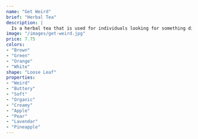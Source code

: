 ```yaml
---
name: "Get Weird"
brief: "Herbal Tea"
description: |
  Is a herbal tea that is used for individuals looking for something different & weird. Looking for a twist? We've mixed this tea with apple pieces, pineapple, pears, lavendar, and popcorn. It has a weird sweet yet salt-buttery taste that will have you wondering, why.
image: "/images/get-weird.jpg"
price: 7.75
colors:
- "Brown"
- "Green"
- "Orange"
- "White"
shape: "Loose Leaf"
properties:
- "Weird"
- "Buttery"
- "Soft"
- "Organic"
- "Creamy"
- "Apple"
- "Pear"
- "Lavendar"
- "Pineapple"
---
```

